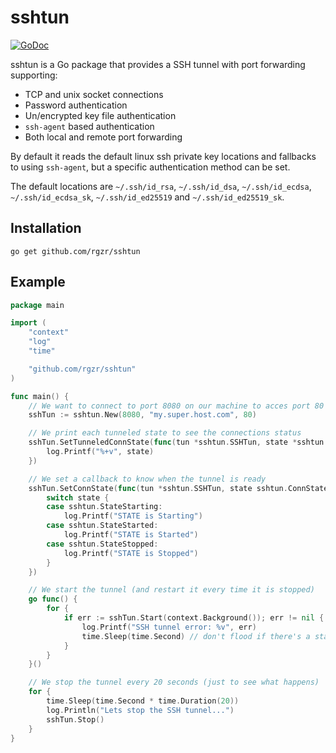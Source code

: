 # sshtun

[![GoDoc](https://godoc.org/github.com/golang/gddo?status.svg)](https://godoc.org/github.com/rgzr/sshtun)

sshtun is a Go package that provides a SSH tunnel with port forwarding supporting:

* TCP and unix socket connections
* Password authentication
* Un/encrypted key file authentication
* `ssh-agent` based authentication
* Both local and remote port forwarding

By default it reads the default linux ssh private key locations and fallbacks to using `ssh-agent`, but a specific authentication method can be set.

The default locations are `~/.ssh/id_rsa`, `~/.ssh/id_dsa`, `~/.ssh/id_ecdsa`, `~/.ssh/id_ecdsa_sk`, `~/.ssh/id_ed25519` and `~/.ssh/id_ed25519_sk`.


## Installation

`go get github.com/rgzr/sshtun`

## Example

```go
package main

import (
	"context"
	"log"
	"time"

	"github.com/rgzr/sshtun"
)

func main() {
	// We want to connect to port 8080 on our machine to acces port 80 on my.super.host.com
	sshTun := sshtun.New(8080, "my.super.host.com", 80)

	// We print each tunneled state to see the connections status
	sshTun.SetTunneledConnState(func(tun *sshtun.SSHTun, state *sshtun.TunneledConnState) {
		log.Printf("%+v", state)
	})

	// We set a callback to know when the tunnel is ready
	sshTun.SetConnState(func(tun *sshtun.SSHTun, state sshtun.ConnState) {
		switch state {
		case sshtun.StateStarting:
			log.Printf("STATE is Starting")
		case sshtun.StateStarted:
			log.Printf("STATE is Started")
		case sshtun.StateStopped:
			log.Printf("STATE is Stopped")
		}
	})

	// We start the tunnel (and restart it every time it is stopped)
	go func() {
		for {
			if err := sshTun.Start(context.Background()); err != nil {
				log.Printf("SSH tunnel error: %v", err)
				time.Sleep(time.Second) // don't flood if there's a start error :)
			}
		}
	}()

	// We stop the tunnel every 20 seconds (just to see what happens)
	for {
		time.Sleep(time.Second * time.Duration(20))
		log.Println("Lets stop the SSH tunnel...")
		sshTun.Stop()
	}
}
```
